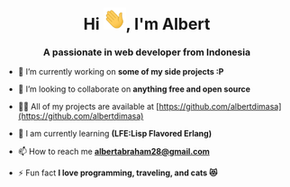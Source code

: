 <h1 align="center">Hi <img src="https://raw.githubusercontent.com/ABSphreak/ABSphreak/master/gifs/Hi.gif" width="40px" />, I'm Albert</h1>
<h3 align="center">A passionate in web developer from Indonesia</h3>

- 🔭 I’m currently working on **some of my side projects :P**

- 👯 I’m looking to collaborate on **anything free and open source**

- 👨‍💻 All of my projects are available at [https://github.com/albertdimasa](https://github.com/albertdimasa)

- 🧠 I am currently learning **(LFE:Lisp Flavored Erlang)**

- 📫 How to reach me **albertabraham28@gmail.com**

- ⚡ Fun fact **I love programming, traveling, and cats 😻**
